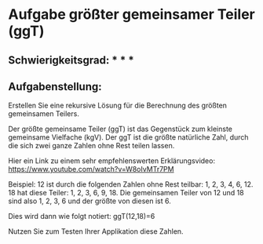 # Aufgabe größter gemeinsamer Teiler (ggT)

## Schwierigkeitsgrad: * * *

## Aufgabenstellung:
Erstellen Sie eine rekursive Lösung für die Berechnung des größten gemeinsamen Teilers. 


Der größte gemeinsame Teiler (ggT) ist das Gegenstück zum kleinste gemeinsame Vielfache (kgV). Der ggT ist die größte natürliche Zahl, durch die sich zwei ganze Zahlen ohne Rest teilen lassen. 

Hier ein Link zu einem sehr empfehlenswerten Erklärungsvideo: https://www.youtube.com/watch?v=W8oIvMTr7PM

Beispiel:
12 ist durch die folgenden Zahlen ohne Rest teilbar: 1, 2, 3, 4, 6, 12.
18 hat diese Teiler: 1, 2, 3, 6, 9, 18.
Die gemeinsamen Teiler von 12 und 18 sind also 1, 2, 3, 6 und der größte von diesen ist 6.

Dies wird dann wie folgt notiert:
ggT(12,18)=6

Nutzen Sie zum Testen Ihrer Applikation diese Zahlen.






